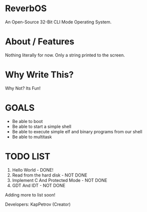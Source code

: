 # ReverbOS
An Open-Source 32-Bit CLI Mode Operating System.

# About / Features
Nothing literally for now. Only a string printed to the screen.

# Why Write This?
Why Not? Its Fun!

# GOALS
- Be able to boot
- Be able to start a simple shell
- Be able to execute simple elf and binary programs from our shell
- Be able to multitask

# TODO LIST
1. Hello World - DONE!
2. Read from the hard disk - NOT DONE
3. Implement C And Protected Mode - NOT DONE
4. GDT And IDT - NOT DONE

Adding more to list soon!

Developers:
KapPetrov (Creator)
